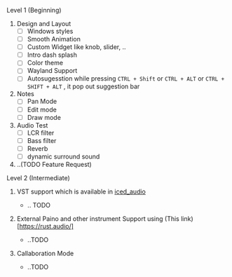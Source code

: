 Level 1 (Beginning)

1. Design and Layout 
    - [ ] Windows styles 
    - [ ] Smooth Animation 
    - [ ] Custom Widget like knob, slider, .. 
    - [ ] Intro dash splash 
    - [ ] Color theme 
    - [ ] Wayland Support 
    - [ ] Autosugesstion while pressing `CTRL + Shift` or `CTRL + ALT` or `CTRL + SHIFT + ALT` , it pop out suggestion bar 

2. Notes
   - [ ] Pan Mode
   - [ ] Edit mode 
   - [ ] Draw mode 

3. Audio Test
    - [ ] LCR filter
    - [ ] Bass filter
    - [ ] Reverb
    - [ ] dynamic surround sound
        
4. ..(TODO Feature Request)

Level 2 (Intermediate)
1. VST support which is available in [iced_audio](https://github.com/iced-rs/iced_audio)
   * .. TODO
   
2. External Paino and other instrument Support using (This link)[https://rust.audio/]
   * ..TODO

3. Callaboration Mode
   * ..TODO
